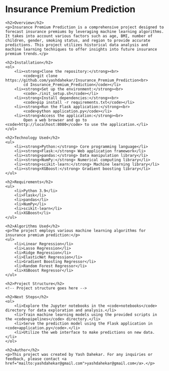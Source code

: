 <!DOCTYPE html>
<html lang="en">
<head>
    <meta charset="UTF-8">
    <meta name="viewport" content="width=device-width, initial-scale=1.0">
    <title>Insurance Premium Prediction</title>
</head>
<body>
    <h1>Insurance Premium Prediction</h1>

    <h2>Overview</h2>
    <p>Insurance Premium Prediction is a comprehensive project designed to forecast insurance premiums by leveraging machine learning algorithms. It takes into account various factors such as age, BMI, number of children, gender, smoking status, and region to provide accurate predictions. This project utilizes historical data analysis and machine learning techniques to offer insights into future insurance premium trends.</p>

    <h2>Installation</h2>
    <ol>
        <li><strong>Clone the repository:</strong><br>
            <code>git clone https://github.com/yashdahekar/Insurance_Premium_Prediction<br>
            cd Insurance_Premium_Prediction</code></li>
        <li><strong>Set up the environment:</strong><br>
            <code>./init_setup.sh</code></li>
        <li><strong>Install dependencies:</strong><br>
            <code>pip install -r requirements.txt</code></li>
        <li><strong>Run the Flask application:</strong><br>
            <code>python application.py</code></li>
        <li><strong>Access the application:</strong><br>
            Open a web browser and go to <code>http://localhost:8080</code> to use the application.</li>
    </ol>

    <h2>Technology Used</h2>
    <ul>
        <li><strong>Python:</strong> Core programming language</li>
        <li><strong>Flask:</strong> Web application framework</li>
        <li><strong>pandas:</strong> Data manipulation library</li>
        <li><strong>NumPy:</strong> Numerical computing library</li>
        <li><strong>scikit-learn:</strong> Machine learning library</li>
        <li><strong>XGBoost:</strong> Gradient boosting library</li>
    </ul>

    <h2>Requirements</h2>
    <ul>
        <li>Python 3.9</li>
        <li>Flask</li>
        <li>pandas</li>
        <li>NumPy</li>
        <li>scikit-learn</li>
        <li>XGBoost</li>
    </ul>

    <h2>Algorithms Used</h2>
    <p>The project employs various machine learning algorithms for insurance premium prediction:</p>
    <ul>
        <li>Linear Regression</li>
        <li>Lasso Regression</li>
        <li>Ridge Regression</li>
        <li>ElasticNet Regression</li>
        <li>Gradient Boosting Regressor</li>
        <li>Random Forest Regressor</li>
        <li>XGBoost Regressor</li>
    </ul>

    <h2>Project Structure</h2>
    <!-- Project structure goes here -->

    <h2>Next Steps</h2>
    <ol>
        <li>Explore the Jupyter notebooks in the <code>notebooks</code> directory for data exploration and analysis.</li>
        <li>Train machine learning models using the provided scripts in the <code>pipelines</code> directory.</li>
        <li>Serve the prediction model using the Flask application in <code>application.py</code>.</li>
        <li>Utilize the web interface to make predictions on new data.</li>
    </ol>

    <h2>Author</h2>
    <p>This project was created by Yash Dahekar. For any inquiries or feedback, please contact <a href="mailto:yashdahekar@gmail.com">yashdahekar@gmail.com</a>.</p>
</body>
</html>
